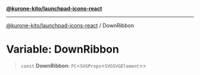 [**@kurone-kito/launchpad-icons-react**](../README.md)

***

[@kurone-kito/launchpad-icons-react](../globals.md) / DownRibbon

# Variable: DownRibbon

> `const` **DownRibbon**: `FC`\<`SVGProps`\<`SVGSVGElement`\>\>
